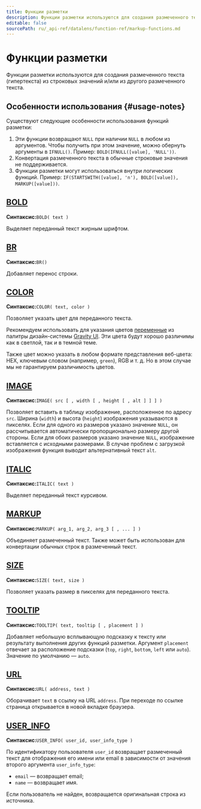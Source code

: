 ```yaml
---
title: Функции разметки
description: Функции разметки используются для создания размеченного текста (гипертекста) из строковых значений и/или из другого размеченного текста.
editable: false
sourcePath: ru/_api-ref/datalens/function-ref/markup-functions.md
---
```


# Функции разметки
Функции разметки используются для создания размеченного текста (гипертекста) из строковых значений и/или из другого размеченного текста.

## Особенности использования {#usage-notes}

Существуют следующие особенности использования функций разметки:
1. Эти функции возвращают `NULL` при наличии `NULL` в любом из аргументов. Чтобы получить при этом значение, можно обернуть аргументы в `IFNULL()`. Пример: `BOLD(IFNULL([value], 'NULL'))`.
1. Конвертация размеченного текста в обычные строковые значения не поддерживается.
1. Функции разметки могут использоваться внутри логических функций. Пример: `IF(STARTSWITH([value], 'n'), BOLD([value]), MARKUP([value]))`.



## [BOLD](BOLD.md)

**Синтаксис:**`BOLD( text )`

Выделяет переданный текст жирным шрифтом.



## [BR](BR.md)

**Синтаксис:**`BR()`

Добавляет перенос строки.



## [COLOR](COLOR.md)

**Синтаксис:**`COLOR( text, color )`

Позволяет указать цвет для переданного текста.

Рекомендуем использовать для указания цветов [переменные](https://preview.gravity-ui.com/uikit/iframe.html?args=&id=colors--texts&viewMode=story) из палитры дизайн-системы [Gravity UI](https://gravity-ui.com/). Эти цвета будут хорошо различимы как в светлой, так и в темной теме.

Также цвет можно указать в любом формате представления веб-цвета: HEX, ключевым словом (например, `green`), RGB и т. д. Но в этом случае мы не гарантируем различимость цветов.



## [IMAGE](IMAGE.md)

**Синтаксис:**`IMAGE( src [ , width [ , height [ , alt ] ] ] )`

Позволяет вставить в таблицу изображение, расположенное по адресу `src`. Ширина (`width`) и высота (`height`) изображения указываются в пикселях. Если для одного из размеров указано значение `NULL`, он рассчитывается автоматически пропорционально размеру другой стороны. Если для обоих размеров указано значение `NULL`, изображение вставляется с исходными размерами. В случае проблем с загрузкой изображения функция выводит альтернативный текст `alt`.






## [ITALIC](ITALIC.md)

**Синтаксис:**`ITALIC( text )`

Выделяет переданный текст курсивом.



## [MARKUP](MARKUP.md)

**Синтаксис:**`MARKUP( arg_1, arg_2, arg_3 [ , ... ] )`

Объединяет размеченный текст. Также может быть использован для конвертации обычных строк в размеченный текст.



## [SIZE](SIZE.md)

**Синтаксис:**`SIZE( text, size )`

Позволяет указать размер в пикселях для переданного текста.



## [TOOLTIP](TOOLTIP.md)

**Синтаксис:**`TOOLTIP( text, tooltip [ , placement ] )`

Добавляет небольшую всплывающую подсказку к тексту или результату выполнения других функций разметки. Аргумент `placement` отвечает за расположение подсказки (`top`, `right`, `bottom`, `left` или `auto`). Значение по умолчанию — `auto`.



## [URL](URL.md)

**Синтаксис:**`URL( address, text )`

Оборачивает `text` в ссылку на URL `address`. При переходе по ссылке страница открывается в новой вкладке браузера.



## [USER_INFO](USER_INFO.md)

**Синтаксис:**`USER_INFO( user_id, user_info_type )`

По идентификатору пользователя `user_id` возвращает размеченный текст для отображения его имени или email в зависимости от значения второго аргумента `user_info_type`:

* `email` — возвращает email;
* `name` — возвращает имя.

Если пользователь не найден, возвращается оригинальная строка из источника.


